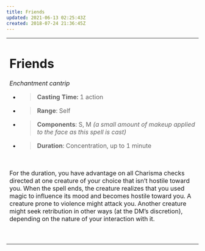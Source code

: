 ```yaml
---
title: Friends
updated: 2021-06-13 02:25:43Z
created: 2018-07-24 21:36:45Z
---
```


<table><tbody><tr class="odd"><td><h1 id="friends"><strong>Friends</strong></h1><p><em>Enchantment cantrip</em></p><ul><li><blockquote><p><strong>Casting Time:</strong> 1 action</p></blockquote></li><li><blockquote><p><strong>Range</strong>: Self</p></blockquote></li><li><blockquote><p><strong>Components</strong>: S, M <em>(a small amount of makeup applied to the face as this spell is cast)</em></p></blockquote></li><li><blockquote><p><strong>Duration</strong>: Concentration, up to 1 minute</p></blockquote></li></ul><p> </p><p>For the duration, you have advantage on all Charisma checks directed at one creature of your choice that isn’t hostile toward you. When the spell ends, the creature realizes that you used magic to influence its mood and becomes hostile toward you. A creature prone to violence might attack you. Another creature might seek retribution in other ways (at the DM’s discretion), depending on the nature of your interaction with it.</p><p> </p></td></tr></tbody></table>